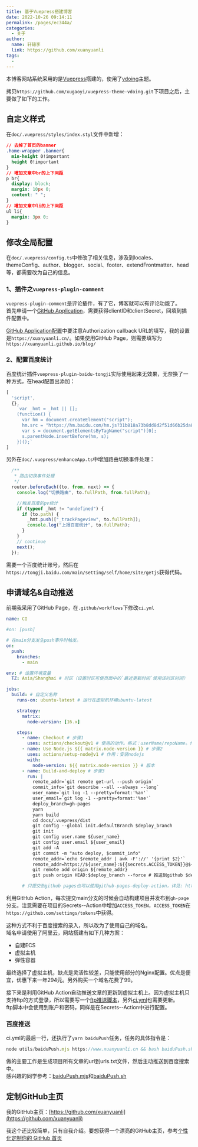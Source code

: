 ```yaml
---
title: 基于Vuepress搭建博客
date: 2022-10-26 09:14:11
permalink: /pages/ec344a/
categories: 
  - 关于
author: 
  name: 轩辕李
  link: https://github.com/xuanyuanli
tags: 
  - 
---
```


本博客网站系统采用的是[Vuepress](https://vuepress.vuejs.org/zh/)搭建的，使用了[vdoing](https://github.com/xugaoyi/vuepress-theme-vdoing)主题。  

拷贝`https://github.com/xugaoyi/vuepress-theme-vdoing.git`下项目之后，主要做了如下的工作。

<!-- more -->

## 自定义样式
在`doc/.vuepress/styles/index.styl`文件中新增：
```css
// 去掉了首页的banner
.home-wrapper .banner{
  min-height 0!important
  height 0!important
}
// 增加文章中br的上下间距
p br{
  display: block;
  margin: 10px 0;
  content: " ";
}
// 增加文章中li的上下间距
ul li{
  margin: 3px 0;
}
```

## 修改全局配置
在`doc/.vuepress/config.ts`中修改了相关信息，涉及到locales、themeConfig、author、blogger、social、footer、extendFrontmatter、head等，都需要改为自己的信息。

### 1、插件之`vuepress-plugin-comment`
`vuepress-plugin-comment`是评论插件，有了它，博客就可以有评论功能了。    
首先申请一个[GitHub Application](https://github.com/settings/applications/new)，需要获得clientID和clientSecret，回填到插件配置中。  

[GitHub Application配置](https://github.com/settings/developers)中要注意Authorization callback URL的填写，我的设置是`https://xuanyuanli.cn/`。如果使用GitHub Page，则需要填写为`https://xuanyuanli.github.io/blog/`

### 2、配置百度统计
百度统计插件`vuepress-plugin-baidu-tongji`实际使用起来无效果，无奈换了一种方式，在head配置出添加：
```javascript
[
  'script',
  {},
    `var _hmt = _hmt || [];
    (function() {
      var hm = document.createElement("script");
      hm.src = "https://hm.baidu.com/hm.js?31b818a73b8dd8d2f51d66b25da84ead";
      var s = document.getElementsByTagName("script")[0]; 
      s.parentNode.insertBefore(hm, s);
    })();`
]
```
另外在`doc/.vuepress/enhanceApp.ts`中增加路由切换事件处理：
```javascript
  /**
   * 路由切换事件处理
   */
  router.beforeEach((to, from, next) => {
    console.log("切换路由", to.fullPath, from.fullPath);

    //触发百度的pv统计
    if (typeof _hmt != "undefined") {
      if (to.path) {
        _hmt.push(["_trackPageview", to.fullPath]);
        console.log("上报百度统计", to.fullPath);
      }
    }
    // continue
    next();
  });
```

需要一个百度统计账号，然后在`https://tongji.baidu.com/main/setting/self/home/site/getjs`获得代码。  

## 申请域名&自动推送
前期我采用了GitHub Page，在`.github/workflows`下修改`ci.yml`
```yaml
name: CI

#on: [push]

# 在main分支发生push事件时触发。
on:
  push:
    branches:
      - main

env: # 设置环境变量
  TZ: Asia/Shanghai # 时区（设置时区可使页面中的`最近更新时间`使用该时区时间）

jobs:
  build: # 自定义名称
    runs-on: ubuntu-latest # 运行在虚拟机环境ubuntu-latest

    strategy:
      matrix:
        node-version: [16.x]

    steps:
      - name: Checkout # 步骤1
        uses: actions/checkout@v1 # 使用的动作。格式：userName/repoName。作用：检出仓库，获取源码。 官方actions库：https://github.com/actions
      - name: Use Node.js ${{ matrix.node-version }} # 步骤2
        uses: actions/setup-node@v1 # 作用：安装nodejs
        with:
          node-version: ${{ matrix.node-version }} # 版本
      - name: Build-and-deploy # 步骤3
        run: |
          remote_addr=`git remote get-url --push origin`
          commit_info=`git describe --all --always --long`
          user_name=`git log -1 --pretty=format:'%an'`
          user_email=`git log -1 --pretty=format:'%ae'`
          deploy_branch=gh-pages
          yarn
          yarn build
          cd docs/.vuepress/dist
          git config --global init.defaultBranch $deploy_branch
          git init
          git config user.name ${user_name}
          git config user.email ${user_email}
          git add -A
          git commit -m "auto deploy, $commit_info"
          remote_addr=`echo $remote_addr | awk -F'://' '{print $2}'`
          remote_addr=https://${user_name}:${{secrets.ACCESS_TOKEN}}@${remote_addr}
          git remote add origin ${remote_addr}
          git push origin HEAD:$deploy_branch --force # 推送到github $deploy_branch分支

      # 只提交到github pages也可以使用github-pages-deploy-action，详见: https://github.com/JamesIves/github-pages-deploy-action
```
利用GitHub Action，每次提交main分支的时候会自动构建项目并发布到`gh-page`分支。注意需要在项目的Secrets--Action中增加`ACCESS_TOKEN`，`ACCESS_TOKEN`在`https://github.com/settings/tokens`中获得。

这种方式不利于百度搜索的录入，所以改为了使用自己的域名。  
域名申请使用了阿里云，网站搭建有如下几种方案：
- 自建ECS
- 虚拟主机
- 弹性容器

最终选择了虚拟主机，缺点是灵活性较差，只能使用部分的Nginx配置。优点是便宜，优惠下来一年294元。另外购买一个域名花费了99。

接下来是利用GitHub Action自动推送文章的更新到虚拟主机上。因为虚拟主机只支持ftp的方式登录，所以需要写一个[ftp推送脚本](https://github.com/xuanyuanli/blog/blob/main/utils/ftpSync.mjs)，另外[ci.yml](https://github.com/xuanyuanli/blog/blob/main/.github/workflows/ci.yml)也需要更新。  
ftp脚本中会使用到账户和密码，同样是在Secrets--Action中进行配置。  

### 百度推送
ci.yml的最后一行，还执行了`yarn baiduPush`任务，任务的具体指令是：
```javascript
node utils/baiduPush.mjs https://www.xuanyuanli.cn && bash baiduPush.sh
```
做的主要工作是生成项目所有文章的url到urls.txt文件，然后主动推送到百度搜索中。    
感兴趣的同学参考：[baiduPush.mjs](https://github.com/xuanyuanli/blog/blob/main/utils/baiduPush.mjs)和[baiduPush.sh](https://github.com/xuanyuanli/blog/blob/main/baiduPush.sh)  

## 定制GitHub主页
我的GitHub主页：[https://github.com/xuanyuanli](https://github.com/xuanyuanli)

我这个还比较简单，只有自我介绍。要想获得一个漂亮的GitHub主页，参考[个性化定制你的 GitHub 首页](https://blog.csdn.net/qq_37954086/article/details/107947088)
